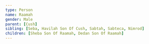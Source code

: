 ```yaml
---
type: Person
name: Raamah
gender: Male
parent: [Cush]
sibling: [Seba, Havilah Son Of Cush, Sabtah, Sabteca, Nimrod]
children: [Sheba Son Of Raamah, Dedan Son Of Raamah]
---
```

